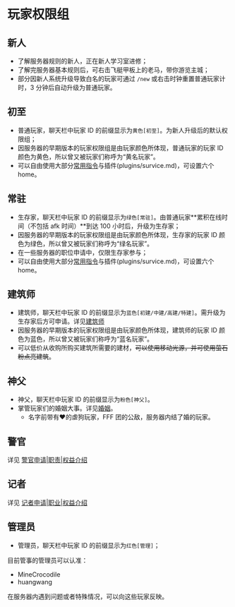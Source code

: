 # 玩家权限组

## 新人

* 了解服务器规则的新人，正在新人学习室进修；
* 了解完服务器基本规则后，可右击飞艇甲板上的老马，带你游览主城；
* 部分因新人系统升级导致白名的玩家可通过 `/new` 或右击时钟重置普通玩家计时，3 分钟后自动升级为普通玩家。

## 初至

* 普通玩家，聊天栏中玩家 ID 的前缀显示为`黄色[初至]`。为新人升级后的默认权限组；
* 因服务器的早期版本的玩家权限组是由玩家颜色所体现，普通玩家的玩家 ID 颜色为黄色，所以曾又被玩家们称呼为“黄名玩家”。
* 可以自由使用大部分[常用指令](start/commands.md)与插件(plugins/survice.md)，可设置六个 home。

## 常驻

* 生存家，聊天栏中玩家 ID 的前缀显示为`绿色[常驻]`。由普通玩家**累积在线时间（不包括 afk 时间）**到达 100 小时后，升级为生存家；
* 因服务器的早期版本的玩家权限组是由玩家颜色所体现，生存家的玩家 ID 颜色为绿色，所以曾又被玩家们称呼为“绿名玩家”。
* 在一些服务器的职位申请中，仅限生存家参与；
* 可以自由使用大部分[常用指令](start/commands.md)与插件(plugins/survice.md)，可设置六个 home。

## 建筑师

* 建筑师，聊天栏中玩家 ID 的前缀显示为`蓝色[初建/中建/高建/特建]`。需升级为生存家后方可申请。详见[建筑师](systems/builders.md)
* 因服务器的早期版本的玩家权限组是由玩家颜色所体现，建筑师的玩家 ID 颜色为蓝色，所以曾又被玩家们称呼为“蓝名玩家”。
* 可以低价从收购所购买建筑所需要的建材，~~可以使用移动光源，并可使用萤石粉点亮建筑~~。

## 神父

* 神父，聊天栏中玩家 ID 的前缀显示为`粉色[神父]`。
* 掌管玩家们的婚姻大事。详见[婚姻](plugins/entertainment.md#hun-yin)。
  * 名字前带有♥的虐狗玩家，FFF 团的公敌，服务器内结了婚的玩家。

## 警官

详见 [警官申请\|职责\|权益介绍](https://discuss.imyvm.org/d/67--)

## 记者

详见 [记者申请\|职业\|权益介绍](https://discuss.imyvm.org/d/192--)

## 管理员

* 管理员，聊天栏中玩家 ID 的前缀显示为`红色[管理]`；

目前管事的管理员可以认准：  

* MineCrocodile
* huangwang

在服务器内遇到问题或者特殊情况，可以向这些玩家反映。

